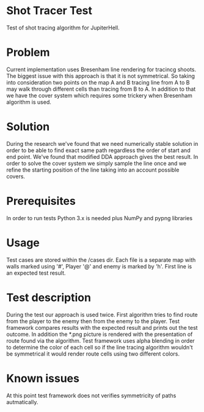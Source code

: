# Shot Tracer Test

Test of shot tracing algorithm for JupiterHell.

# Problem

Current implementation uses Bresenham line rendering for tracincg shoots. The biggest issue with this approach is that it is not symmetrical. So taking into consideration two points on the map A and B tracing line from A to B may walk through different cells than tracing from B to A. In addition to that we have the cover system which requires some trickery when Bresenham algorithm is used. 

# Solution

During the research we've found that we need numerically stable solution in order to be able to find exact same path regardless the order of start and end point. We've found that modified DDA approach gives the best result. In order to solve the cover system we simply sample the line once and we refine the starting position of the line taking into an account possible covers. 

# Prerequisites

In order to run tests Python 3.x is needed plus NumPy and pypng libraries

# Usage

Test cases are stored within the /cases dir. Each file is a separate map with walls marked using '#', Player '@' and enemy is marked by 'h'. First line is an expected test result. 

# Test description

During the test our approach is used twice. First algorithm tries to find route from the player to the enemy then from the enemy to the player. Test framework compares results with the expected result and prints out the test outcome. In addition the \*.png picture is rendered with the presentation of route found via the algorithm. Test framework uses alpha blending in order to determine the color of each cell so if the line tracing algorithm wouldn't be symmetrical it would render route cells using two different colors.

# Known issues

At this point test framework does not verifies symmetricity of paths autmatically.

